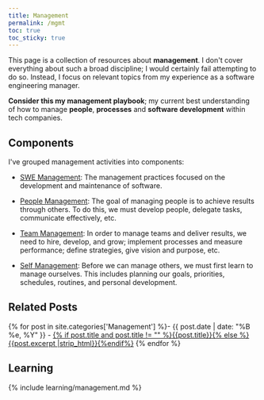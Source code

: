 ```yaml
---
title: Management
permalink: /mgmt
toc: true
toc_sticky: true
---
```


This page is a collection of resources about **management**. I don't cover everything about such a broad discipline; I would certainly fail attempting to do so. Instead, I focus on relevant topics from my experience as a software engineering manager.

**Consider this my management playbook**; my current best understanding of how to manage **people**, **processes** and **software development** within tech companies.

## Components

I've grouped management activities into components:

- [SWE Management](/mgmt/swe): The management practices focused on the development and maintenance of software.
<!-- Systems health / Technical Vision -->
- [People Management](/mgmt/people): The goal of managing people is to achieve results through others. To do this, we must develop people, delegate tasks, communicate effectively, etc.
<!-- People Development / Stakeholder Management -->
- [Team Management](/mgmt/team): In order to manage teams and deliver results, we need to hire, develop, and grow; implement processes and measure performance; define strategies, give vision and purpose, etc.
<!-- Team growth / Team Productivity / Business Impact -->
- [Self Management](/mgmt/self): Before we can manage others, we must first learn to manage ourselves. This includes planning our goals, priorities, schedules, routines, and personal development.

## Related Posts

{% for post in site.categories['Management'] %}- {{ post.date | date: "%B %e, %Y" }} - <a href="{{ site.baseurl }}{{ post.url }}">{% if post.title and post.title != "" %}{{post.title}}{% else %}{{post.excerpt |strip_html}}{%endif%}</a>
{% endfor %}

## Learning

{% include learning/management.md %}